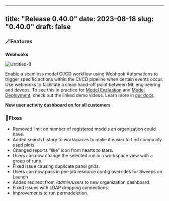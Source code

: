 
---
title: "Release 0.40.0"
date: 2023-08-18
slug: "0.40.0"
draft: false
---

### 🪄Features

************Webhooks************

![Untitled-8](https://github.com/wandb/server/assets/97066933/88ebcb78-a2e6-42ed-8a37-1be0b7556a3a)


Enable a seamless model CI/CD workflow using Webhook Automations to trigger specific actions within the CI/CD pipeline when certain events occur. Use webhooks to facilitate a clean hand-off point between ML engineering and devops. To see this in practice for [Model Evaluation](https://www.youtube.com/watch?v=7j-Mtbo-E74) and [Model Deployment](https://www.youtube.com/watch?v=g5UiAFjM2nA), check out the linked demo videos. Learn more in [our docs](https://docs.wandb.ai/guides/models/automation#create-a-webhook-automation). 

**************************************New user activity dashboard on for all customers**************************************

### 🔨Fixes

- Removed limit on number of registered models an organization could have.
- Added search history to workspaces to make it easier to find commonly used plots.
- Changed reports “like” icon from hearts to stars.
- Users can now change the selected run in a workspace view with a group of runs.
- Fixed issue causing duplicate panel grids.
- Users can now pass in per-job resource config overrides for Sweeps on Launch
- Added redirect from */admin/users* to new organization dashboard.
- Fixed issues with LDAP dropping connections.
- Improvements to run permadeletion.
